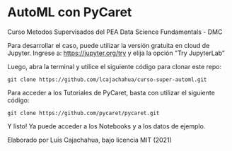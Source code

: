 # AutoML con PyCaret
Curso Metodos Supervisados del PEA Data Science Fundamentals - DMC

Para desarrollar el caso, puede utilizar la versión gratuita en cloud de Jupyter. Ingrese a: https://jupyter.org/try y elija la opción "Try JupyterLab"

Luego, abra la terminal y utilice el siguiente código para clonar este repo:

```
git clone https://github.com/lcajachahua/curso-super-automl.git
```

Para acceder a los Tutoriales de PyCaret, basta con utilizar el siguiente código:


```
git clone https://github.com/pycaret/pycaret.git
```


Y listo! Ya puede acceder a los Notebooks y a los datos de ejemplo.




Elaborado por Luis Cajachahua, bajo licencia MIT (2021)
